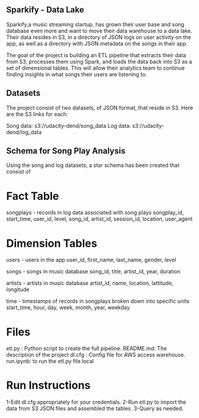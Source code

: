 ## Sparkify - Data Lake

Sparkify,a music streaming startup, has grown their user base and song database even more and want to move their data warehouse to a data lake. Their data resides in S3, in a directory of JSON logs on user activity on the app, as well as a directory with JSON metadata on the songs in their app.

The goal of the project is building an ETL pipeline that extracts their data from S3, processes them using Spark, and loads the data back into S3 as a set of dimensional tables. This will allow their analytics team to continue finding insights in what songs their users are listening to.

## Datasets

The project consist of two datasets, of JSON format, that reside in S3. Here are the S3 links for each:

Song data: s3://udacity-dend/song_data
Log data: s3://udacity-dend/log_data

## Schema for Song Play Analysis

Using the song and log datasets, a star schema has been created that consist of 

# Fact Table
songplays - records in log data associated with song plays 
songplay_id, start_time, user_id, level, song_id, artist_id, session_id, location, user_agent

# Dimension Tables
users - users in the app
user_id, first_name, last_name, gender, level

songs - songs in music database
song_id, title, artist_id, year, duration

artists - artists in music database
artist_id, name, location, lattitude, longitude

time - timestamps of records in songplays broken down into specific units
start_time, hour, day, week, month, year, weekday

# Files

etl.py : Python script to create the full pipeline.
README.md: The description of the project
dl.cfg : Config file for AWS access warehouse.
run.ipynb: to run the etl.py file local

# Run Instructions
1-Edit dl.cfg appropriately for your credentials.
2-Run etl.py to import the data from S3 JSON files and assembled the tables.
3-Query as needed.

